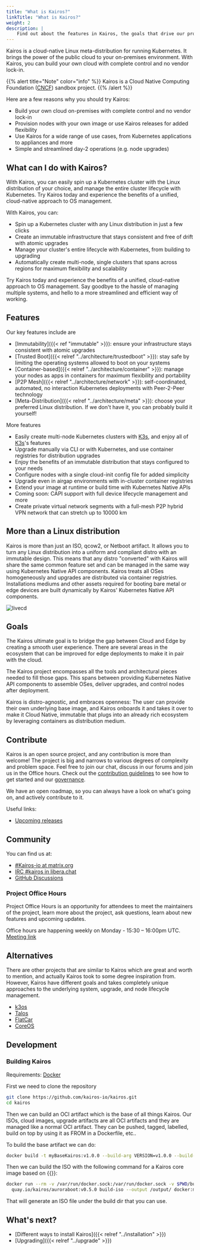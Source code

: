 ```yaml
---
title: "What is Kairos?"
linkTitle: "What is Kairos?"
weight: 2
description: |
    Find out about the features in Kairos, the goals that drive our project and how to join our community.
---
```


Kairos is a cloud-native Linux meta-distribution for running Kubernetes. It brings the power of the public cloud to your on-premises environment. With Kairos, you can build your own cloud with complete control and no vendor lock-in.

{{% alert title="Note" color="info" %}}
Kairos is a Cloud Native Computing Foundation ([CNCF](https://cncf.io)) sandbox project.
{{% /alert %}}

Here are a few reasons why you should try Kairos:

- Build your own cloud on-premises with complete control and no vendor lock-in
- Provision nodes with your own image or use Kairos releases for added flexibility
- Use Kairos for a wide range of use cases, from Kubernetes applications to appliances and more
- Simple and streamlined day-2 operations (e.g. node upgrades)

## What can I do with Kairos?

With Kairos, you can easily spin up a Kubernetes cluster with the Linux distribution of your choice, and manage the entire cluster lifecycle with Kubernetes. Try Kairos today and experience the benefits of a unified, cloud-native approach to OS management.

With Kairos, you can:

- Spin up a Kubernetes cluster with any Linux distribution in just a few clicks
- Create an immutable infrastructure that stays consistent and free of drift with atomic upgrades
- Manage your cluster's entire lifecycle with Kubernetes, from building to upgrading
- Automatically create multi-node, single clusters that spans across regions for maximum flexibility and scalability

Try Kairos today and experience the benefits of a unified, cloud-native approach to OS management. Say goodbye to the hassle of managing multiple systems, and hello to a more streamlined and efficient way of working.

## Features

Our key features include are

- [Immutability]({{< ref "immutable" >}}): ensure your infrastructure stays consistent with atomic upgrades
- [Trusted Boot]({{< relref "../architecture/trustedboot" >}}): stay safe by limiting the operating systems allowed to boot on your systems
- [Container-based]({{< relref "../architecture/container" >}}): manage your nodes as apps in containers for maximum flexibility and portability
- [P2P Mesh]({{< relref "../architecture/network" >}}): self-coordinated, automated, no interaction Kubernetes deployments with Peer-2-Peer technology
- [Meta-Distribution]({{< relref "../architecture/meta" >}}): choose your preferred Linux distribution. If we don't have it, you can probably build it yourself!

More features

- Easily create multi-node Kubernetes clusters with [K3s](https://k3s.io), and enjoy all of [K3s](https://k3s.io)'s features
- Upgrade manually via CLI or with Kubernetes, and use container registries for distribution upgrades
- Enjoy the benefits of an immutable distribution that stays configured to your needs
- Configure nodes with a single cloud-init config file for added simplicity
- Upgrade even in airgap environments with in-cluster container registries
- Extend your image at runtime or build time with Kubernetes Native APIs
- Coming soon: CAPI support with full device lifecycle management and more
- Create private virtual network segments with a full-mesh P2P hybrid VPN network that can stretch up to 10000 km

## More than a Linux distribution

Kairos is more than just an ISO, qcow2, or Netboot artifact. It allows you to turn any Linux distribution into a uniform and compliant distro with an immutable design. This means that any distro "converted" with Kairos will share the same common feature set and can be managed in the same way using Kubernetes Native API components. Kairos treats all OSes homogeneously and upgrades are distributed via container registries. Installations mediums and other assets required for booting bare metal or edge devices are built dynamically by Kairos' Kubernetes Native API components.

![livecd](https://user-images.githubusercontent.com/2420543/189219806-29b4deed-b4a1-4704-b558-7a60ae31caf2.gif)

## Goals

The Kairos ultimate goal is to bridge the gap between Cloud and Edge by creating a smooth user experience. There are several areas in the ecosystem that can be improved for edge deployments to make it in pair with the cloud.

The Kairos project encompasses all the tools and architectural pieces needed to fill those gaps. This spans between providing Kubernetes Native API components to assemble OSes, deliver upgrades, and control nodes after deployment.

Kairos is distro-agnostic, and embraces openness: The user can provide their own underlying base image, and Kairos onboards it and takes it over to make it Cloud Native, immutable that plugs into an already rich ecosystem by leveraging containers as distribution medium.

## Contribute

Kairos is an open source project, and any contribution is more than welcome! The project is big and narrows to various degrees of complexity and problem space. Feel free to join our chat, discuss in our forums and join us in the Office hours. Check out the [contribution guidelines](https://github.com/kairos-io/kairos/contribute) to see how to get started and our [governance](https://github.com/kairos-io/community/blob/main/GOVERNANCE.md).

We have an open roadmap, so you can always have a look on what's going on, and actively contribute to it.

Useful links:

- [Upcoming releases](https://github.com/kairos-io/kairos/issues?q=is%3Aissue+is%3Aopen+label%3Arelease)


## Community

You can find us at:

- [#Kairos-io at matrix.org](https://matrix.to/#/#kairos-io:matrix.org)
- [IRC #kairos in libera.chat](https://web.libera.chat/#kairos)
- [GitHub Discussions](https://github.com/kairos-io/kairos/discussions)

### Project Office Hours

Project Office Hours is an opportunity for attendees to meet the maintainers of the project, learn more about the project, ask questions, learn about new features and upcoming updates.

Office hours are happening weekly on Monday - 15:30 – 16:00pm UTC. [Meeting link](https://meet.jit.si/kairos-community-meetings-362341)

## Alternatives

There are other projects that are similar to Kairos which are great and worth to mention, and actually Kairos took to some degree inspiration from.
However, Kairos have different goals and takes completely unique approaches to the underlying system, upgrade, and node lifecycle management.

- [k3os](https://github.com/rancher/k3os)
- [Talos](https://github.com/siderolabs/talos)
- [FlatCar](https://flatcar-linux.org/)
- [CoreOS](https://getfedora.org/it/coreos?stream=stable)

## Development

### Building Kairos

Requirements: [Docker](https://www.docker.com/)

First we need to clone the repository

```bash
git clone https://github.com/kairos-io/kairos.git
cd kairos
```

Then we can build an OCI artifact which is the base of all things Kairos. Our ISOs, cloud images, upgrade artifacts are all OCI artifacts and they are managed like a normal OCI artifact. They can be pushed, tagged, labelled, build on top by using it as FROM in a Dockerfile, etc..

To build the base artifact we can do:
```bash
docker build -t myBaseKairos:v1.0.0 --build-arg VERSION=v1.0.0 --build-arg BASE_IMAGE=@baseImage -f images/Dockerfile .
```

Then we can build the ISO with the following command for a Kairos core image based on {{<flavorCode >}}:

```bash
docker run --rm -v /var/run/docker.sock:/var/run/docker.sock -v $PWD/build/:/output \
  quay.io/kairos/auroraboot:v0.5.0 build-iso --output /output/ docker:myBaseKairos:v1.0.0 
```

That will generate an ISO file under the build dir that you can use.

## What's next?

- [Different ways to install Kairos]({{< relref "../installation" >}})
- [Upgrading]({{< relref "../upgrade" >}})
